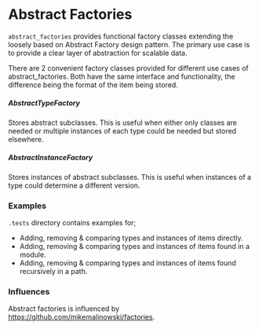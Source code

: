 # Abstract Factories
`abstract_factories` provides functional factory classes extending the 
loosely based on  Abstract Factory design pattern.
The primary use case is to provide a clear layer of abstraction 
for scalable data.

There are 2 convenient factory classes provided for different use cases of abstract_factories. 
Both have the same interface and functionality, the difference being the format of the 
item being stored. 

##### AbstractTypeFactory
Stores abstract subclasses. 
This is useful when either only classes are needed or multiple 
instances of each type could be needed but stored elsewhere.

##### AbstractInstanceFactory
Stores instances of abstract subclasses. 
This is useful when instances of a type could determine a different version.


### Examples
`.tests` directory contains examples for;

- Adding, removing & comparing types and instances of items directly.
- Adding, removing & comparing types and instances of items found in a module.
- Adding, removing & comparing types and instances of items found recursively in a path.


### Influences
Abstract factories is influenced by https://github.com/mikemalinowski/factories.
